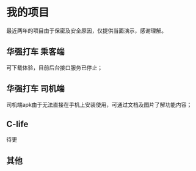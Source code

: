 # 我的项目
  最近两年的项目由于保密及安全原因，仅提供当面演示，感谢理解。

## 华强打车 乘客端
  可下载体验，目前后台接口服务已停止；
  
## 华强打车 司机端
  司机端apk由于无法直接在手机上安装使用，可通过文档及图片了解功能内容；

## C-life
   待更
   
## 其他

